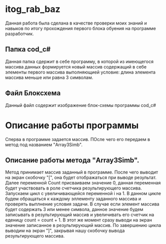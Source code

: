 # itog_rab_baz
Данная работа была сделана в качестве проверки моих знаний и навыков по итогу прохождения первого блока обуения на программе разработчик.

## Папка cod_c#
Данная папка сдержит в себе программу, в которой из имеющегося массива данных формируется новый массив содержащий в себе элементы первого массива выполняющией условие: длина элемента массива меньше или равна 3 символам.

## Файл Блоксхема 
Данный файл содержит изображение блок-схемы программы cod_c#

# Описание работы программы
Сперва в программе задается массив. ПОсле чего его передаем в метод под названием "Array3Simb".

## Описание работы метода "Array3Simb".
Метод принимает массив заданный в программе.
После чего выводит на экран скобочку "[", она будет отображаться при выводе результат.
Далее переменной Count присваиваем значение 0, данная переменная будет участвовать в роле счетчика результирующего массива.
Запускаем цикл с увеличивающейся переменной i на 1. В данном цикле будем обращаться к каждому эллементу заданного массива и проверять выплнение условия задачи. В случае если элемент массива будет содержать 3 или менее символа, данное значение будем записывать в результирующий массив и увеличивать его счетчик на еденицу count = count + 1.
В этот же момент сразу выводи на экран значение записанное в результирующий массив.
По завершению цикла выводим на экран "]", закрывая нашу скобочку вывода результирующего массива.